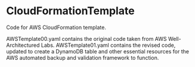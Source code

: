 # CloudFormationTemplate
Code for AWS CloudFormation template.

AWSTemplate00.yaml contains the original code taken from AWS Well-Architectured Labs. AWSTemplate01.yaml contains the revised code, updated to create a DynamoDB table and other essential resources for the AWS automated backup and validation framework to function.
